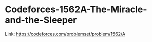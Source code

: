 # Codeforces-1562A-The-Miracle-and-the-Sleeper
Link: https://codeforces.com/problemset/problem/1562/A
